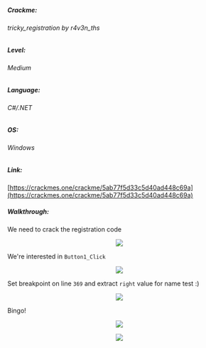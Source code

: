 ##### Crackme: 
###### tricky_registration by r4v3n_ths

##### Level:
###### Medium

##### Language:
###### C#/.NET

##### OS:
###### Windows

##### Link:
[https://crackmes.one/crackme/5ab77f5d33c5d40ad448c69a](https://crackmes.one/crackme/5ab77f5d33c5d40ad448c69a)

##### Walkthrough:
We need to crack the registration code

<p align="center">
  <img src="https://github.com/ihack4falafel/OSEE/blob/master/Crackmes/dotNet/tricky_registration%20by%20r4v3n_ths/Binary.JPG">
</p>

We're interested in `Button1_Click`

<p align="center">
  <img src="https://github.com/ihack4falafel/OSEE/blob/master/Crackmes/dotNet/tricky_registration%20by%20r4v3n_ths/Code.JPG">
</p>

Set breakpoint on line `369` and extract `right` value for name test :)

<p align="center">
  <img src="https://github.com/ihack4falafel/OSEE/blob/master/Crackmes/dotNet/tricky_registration%20by%20r4v3n_ths/Code1.JPG">
</p>

Bingo!

<p align="center">
  <img src="https://github.com/ihack4falafel/OSEE/blob/master/Crackmes/dotNet/tricky_registration%20by%20r4v3n_ths/Final.JPG">
</p>

<p align="center">
  <img src="https://github.com/ihack4falafel/OSEE/blob/master/Crackmes/dotNet/tricky_registration%20by%20r4v3n_ths/Final1.JPG">
</p>
